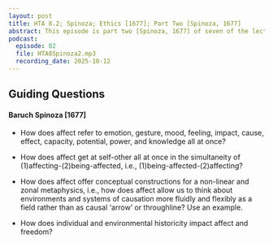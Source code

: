 ```yaml
---
layout: post
title: HTA 8.2; Spinoza; Ethics [1677]; Part Two [Spinoza, 1677]
abstract: This episode is part two [Spinoza, 1677] of seven of the lecture series [HTA 8] on affect theory grounded in Baruch Spinoza's Ethics [1677], excerpt from Part III, and developed through the writings, seminars, and interviews of Walter Benjamin [1940], Gilles Deleuze [1981], Brian Massumi [2015], Justin Hill [2019], and Ed Casey [2022].
podcast:
  episode: 82
  file: HTA8Spinoza2.mp3
  recording_date: 2025-10-12
---
```


## Guiding Questions

#### Baruch Spinoza [1677]

* How does affect refer to emotion, gesture, mood, feeling, impact, cause, effect, capacity, potential, power, and knowledge all at once?

* How does affect get at self-other all at once in the simultaneity of (1)affecting-(2)being-affected, i.e., (1)being-affected-(2)affecting?

* How does affect offer conceptual constructions for a non-linear and zonal metaphysics, i.e., how does affect allow us to think about environments and systems of causation more fluidly and flexibly as a field rather than as causal ‘arrow’ or throughline? Use an example.

* How does individual and environmental historicity impact affect and freedom?
